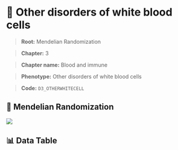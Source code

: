 # 🧪 Other disorders of white blood cells

> **Root:** Mendelian Randomization

> **Chapter:** 3  

> **Chapter name:** Blood and immune

> **Phenotype:** Other disorders of white blood cells  

> **Code:** `D3_OTHERWHITECELL`

## 🧬 Mendelian Randomization  

<img src="/MR/Figures/Forward/D3_OTHERWHITECELL.png"/>

## 📊 Data Table

<CsvTableMRF src="/MR/Data/Forward/D3_OTHERWHITECELL.csv"/>
